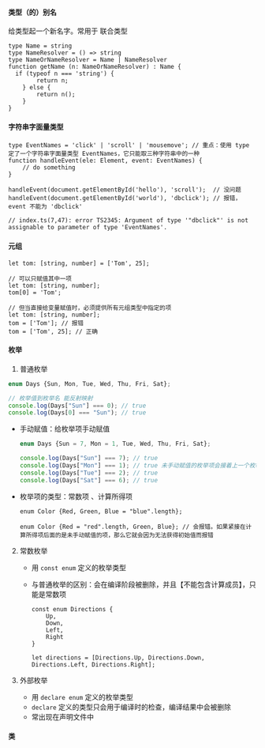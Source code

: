 #### 类型（的）别名

给类型起一个新名字。常用于 联合类型

```JS
type Name = string
type NameResolver = () => string
type NameOrNameResolver = Name | NameResolver
function getName (n: NameOrNameResolver) : Name {
  if (typeof n === 'string') {
        return n;
    } else {
        return n();
    }
}
```



#### 字符串字面量类型

```JS
type EventNames = 'click' | 'scroll' | 'mousemove'; // 重点：使用 type 定了一个字符串字面量类型 EventNames，它只能取三种字符串中的一种
function handleEvent(ele: Element, event: EventNames) {
    // do something
}

handleEvent(document.getElementById('hello'), 'scroll');  // 没问题
handleEvent(document.getElementById('world'), 'dbclick'); // 报错，event 不能为 'dbclick'

// index.ts(7,47): error TS2345: Argument of type '"dbclick"' is not assignable to parameter of type 'EventNames'.
```



#### 元组

```JS
let tom: [string, number] = ['Tom', 25];

// 可以只赋值其中一项
let tom: [string, number];
tom[0] = 'Tom';

// 但当直接给变量赋值时，必须提供所有元组类型中指定的项
let tom: [string, number];
tom = ['Tom']; // 报错
tom = ['Tom', 25]; // 正确
```



#### 枚举

1. 普通枚举

```js
enum Days {Sun, Mon, Tue, Wed, Thu, Fri, Sat};

// 枚举值到枚举名 能反射映射
console.log(Days["Sun"] === 0); // true
console.log(Days[0] === "Sun"); // true
```

- 手动赋值：给枚举项手动赋值

  ```js
  enum Days {Sun = 7, Mon = 1, Tue, Wed, Thu, Fri, Sat};
  
  console.log(Days["Sun"] === 7); // true
  console.log(Days["Mon"] === 1); // true 未手动赋值的枚举项会接着上一个枚举项递增 +1
  console.log(Days["Tue"] === 2); // true
  console.log(Days["Sat"] === 6); // true
  ```

- 枚举项的类型：常数项 、计算所得项

  ```JS
  enum Color {Red, Green, Blue = "blue".length};
  
  enum Color {Red = "red".length, Green, Blue}; // 会报错。如果紧接在计算所得项后面的是未手动赋值的项，那么它就会因为无法获得初始值而报错
  ```



2. 常数枚举

   - 用 `const enum` 定义的枚举类型

   - 与普通枚举的区别：会在编译阶段被删除，并且【不能包含计算成员】，只能是常数项

     ```JS
     const enum Directions {
         Up,
         Down,
         Left,
         Right
     }
     
     let directions = [Directions.Up, Directions.Down, Directions.Left, Directions.Right];
     ```

     

3. 外部枚举

   - 用 `declare enum` 定义的枚举类型
   - `declare` 定义的类型只会用于编译时的检查，编译结果中会被删除
   - 常出现在声明文件中



#### 类

